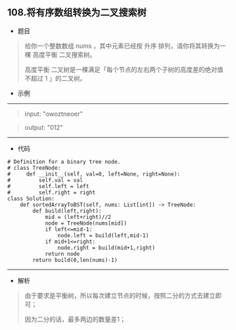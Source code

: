 108.将有序数组转换为二叉搜索树
----------
 - 题目
>给你一个整数数组 nums ，其中元素已经按 升序 排列，请你将其转换为一棵 高度平衡 二叉搜索树。
> 
> 高度平衡 二叉树是一棵满足「每个节点的左右两个子树的高度差的绝对值不超过 1 」的二叉树。

 - 示例
 ----------
>input: "owoztneoer"

> output: "012"
 ----------
 - 代码
 >
> 
> 
    # Definition for a binary tree node.
    # class TreeNode:
    #     def __init__(self, val=0, left=None, right=None):
    #         self.val = val
    #         self.left = left
    #         self.right = right
    class Solution:
        def sortedArrayToBST(self, nums: List[int]) -> TreeNode:
            def build(left,right):
                mid = (left+right)//2
                node = TreeNode(nums[mid])
                if left<=mid-1:
                    node.left = build(left,mid-1)
                if mid+1<=right:
                    node.right = build(mid+1,right)
                return node
            return build(0,len(nums)-1)


 ----------
 - 解析
 >
> 由于要求是平衡树，所以每次建立节点的时候，按照二分的方式去建立即可；
> 
> 因为二分的话，最多两边的数量差1；